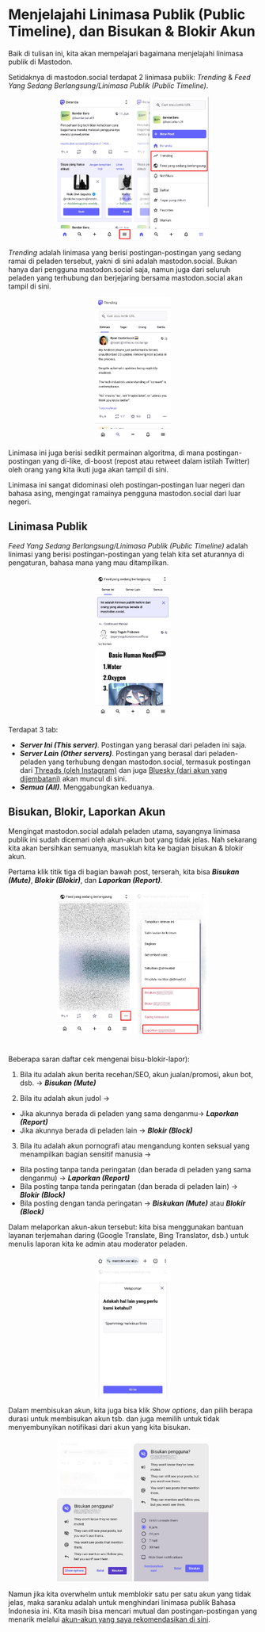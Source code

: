 # Menjelajahi Linimasa Publik (Public Timeline), dan Bisukan & Blokir Akun
Baik di tulisan ini, kita akan mempelajari bagaimana menjelajahi linimasa publik di Mastodon.

Setidaknya di mastodon.social terdapat 2 linimasa publik: *Trending* & *Feed Yang Sedang Berlangsung/Linimasa Publik (Public Timeline)*.

<div align="center">
  <div>
    <img src="../assets/16pic-01.jpg" width="30%" />
    <img src="../assets/16pic-02.jpg" width="30%" />
  </div>
</div>

*Trending* adalah linimasa yang berisi postingan-postingan yang sedang ramai di peladen tersebut, yakni di sini adalah mastodon.social. Bukan hanya dari pengguna mastodon.social saja, namun juga dari seluruh peladen yang terhubung dan berjejaring bersama mastodon.social akan tampil di sini.

<div align="center">
  <div>
    <img src="../assets/16pic-03.jpg" width="30%" />
  </div>
</div>

Linimasa ini juga berisi sedikit permainan algoritma, di mana postingan-postingan yang di-like, di-boost (repost atau retweet dalam istilah Twitter) oleh orang yang kita ikuti juga akan tampil di sini.

Linimasa ini sangat didominasi oleh postingan-postingan luar negeri dan bahasa asing, mengingat ramainya pengguna mastodon.social dari luar negeri.

## Linimasa Publik

*Feed Yang Sedang Berlangsung/Linimasa Publik (Public Timeline)* adalah linimasi yang berisi postingan-postingan yang telah kita set aturannya di pengaturan, bahasa mana yang mau ditampilkan.

<div align="center">
  <div>
    <img src="../assets/16pic-04.jpg" width="30%" />
  </div>
</div>

Terdapat 3 tab:
- ***Server Ini (This server)***. Postingan yang berasal dari peladen ini saja.
- ***Server Lain (Other servers)***. Postingan yang berasal dari peladen-peladen yang terhubung dengan mastodon.social, termasuk postingan dari [Threads (oleh Instagram)](https://github.com/bandarbaru-1/Panduan-Mastodon-Indonesia/blob/main/pages/21%20-%20Berinteraksi%20Dengan%20Pengguna%20Threads.md) dan juga [Bluesky (dari akun yang dijembatani)](https://github.com/bandarbaru-1/Panduan-Mastodon-Indonesia/blob/main/pages/22%20-%20Berinteraksi%20Dengan%20Pengguna%20Bluesky.md) akan muncul di sini.
- ***Semua (All)***. Menggabungkan keduanya.

## Bisukan, Blokir, Laporkan Akun

Mengingat mastodon.social adalah peladen utama, sayangnya linimasa publik ini sudah dicemari oleh akun-akun bot yang tidak jelas. Nah sekarang kita akan bersihkan semuanya, masuklah kita ke bagian bisukan & blokir akun.

Pertama klik titik tiga di bagian bawah post, terserah, kita bisa ***Bisukan (Mute)***, ***Blokir (Blokir)***, dan ***Laporkan (Report)***.

<div align="center">
  <div>
    <img src="../assets/16pic-05.jpg" width="30%" />
    <img src="../assets/16pic-06.jpg" width="30%" />
  </div>
</div>

#

Beberapa saran daftar cek mengenai bisu-blokir-lapor):
1. Bila itu adalah akun berita recehan/SEO, akun jualan/promosi, akun bot, dsb. -> ***Bisukan (Mute)***

2. Bila itu adalah akun judol ->
- Jika akunnya berada di peladen yang sama denganmu-> ***Laporkan (Report)***
- Jika akunnya berada di peladen lain -> ***Blokir (Block)***

3. Bila itu adalah akun pornografi atau mengandung konten seksual yang menampilkan bagian sensitif manusia ->
- Bila posting tanpa tanda peringatan (dan berada di peladen yang sama denganmu) -> ***Laporkan (Report)***
- Bila posting tanpa tanda peringatan (dan berada di peladen lain) -> ***Blokir (Block)***
- Bila posting dengan tanda peringatan -> ***Biskukan (Mute)*** atau ***Blokir (Block)***

Dalam melaporkan akun-akun tersebut: kita bisa menggunakan bantuan layanan terjemahan daring (Google Translate, Bing Translator, dsb.) untuk menulis laporan kita ke admin atau moderator peladen.

<div align="center">
  <div>
    <img src="../assets/16pic-07.jpg" width="30%" />
  </div>
</div>

Dalam membisukan akun, kita juga bisa klik *Show options*, dan pilih berapa durasi untuk membisukan akun tsb. dan juga memilih untuk tidak menyembunyikan notifikasi dari akun yang kita bisukan.

<div align="center">
  <div>
    <img src="../assets/16pic-08.jpg" width="30%" />
    <img src="../assets/16pic-09.jpg" width="30%" />
  </div>
</div>

Namun jika kita overwhelm untuk memblokir satu per satu akun yang tidak jelas, maka saranku adalah untuk menghindari linimasa publik Bahasa Indonesia ini. Kita masih bisa mencari mutual dan postingan-postingan yang menarik melalui [akun-akun yang saya rekomendasikan di sini](https://github.com/bandarbaru-1/Panduan-Mastodon-Indonesia/blob/main/pages/20%20-%20Rekomendasi%20Akun%20Yang%20Dapat%20Kamu%20Ikuti.md).

